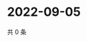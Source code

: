 # 2022-09-05

共 0 条

<!-- BEGIN WEIBO -->
<!-- 最后更新时间 Mon Sep 05 2022 02:03:25 GMT+0800 (China Standard Time) -->

<!-- END WEIBO -->
